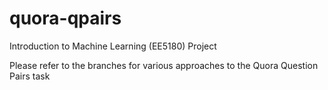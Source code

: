 # quora-qpairs
Introduction to Machine Learning (EE5180) Project 

Please refer to the branches for various approaches to the Quora Question Pairs task

